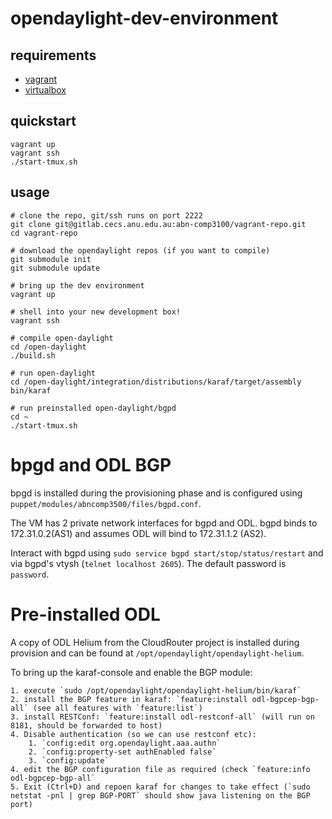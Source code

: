 # opendaylight-dev-environment
## requirements
 + [vagrant](https://www.vagrantup.com/downloads.html)
 + [virtualbox](https://www.virtualbox.org/wiki/Downloads)

## quickstart
```
vagrant up
vagrant ssh
./start-tmux.sh
```

## usage
```
# clone the repo, git/ssh runs on port 2222
git clone git@gitlab.cecs.anu.edu.au:abn-comp3100/vagrant-repo.git
cd vagrant-repo

# download the opendaylight repos (if you want to compile)
git submodule init
git submodule update

# bring up the dev environment
vagrant up

# shell into your new development box!
vagrant ssh

# compile open-daylight 
cd /open-daylight
./build.sh

# run open-daylight
cd /open-daylight/integration/distributions/karaf/target/assembly
bin/karaf

# run preinstalled open-daylight/bgpd
cd ~
./start-tmux.sh
```
# bpgd and ODL BGP
bpgd is installed during the provisioning phase and is configured using `puppet/modules/abncomp3500/files/bgpd.conf`.

The VM has 2 private network interfaces for bgpd and ODL. bgpd binds to 172.31.0.2(AS1) and assumes ODL will bind to 172.31.1.2 (AS2).

Interact with bgpd using `sudo service bgpd start/stop/status/restart` and via bgpd's vtysh (`telnet localhost 2605`). The default password is `password`.

# Pre-installed ODL
A copy of ODL Helium from the CloudRouter project is installed during provision and can be found at `/opt/opendaylight/opendaylight-helium`.

To bring up the karaf-console and enable the BGP module:

    1. execute `sudo /opt/opendaylight/opendaylight-helium/bin/karaf`
    2. install the BGP feature in karaf: `feature:install odl-bgpcep-bgp-all` (see all features with `feature:list`)
    3. install RESTConf: `feature:install odl-restconf-all` (will run on 8181, should be forwarded to host)
    4. Disable authentication (so we can use restconf etc):
        1. `config:edit org.opendaylight.aaa.authn`
        2. `config:property-set authEnabled false`
        3. `config:update`
    4. edit the BGP configuration file as required (check `feature:info odl-bgpcep-bgp-all`
    5. Exit (Ctrl+D) and repoen karaf for changes to take effect (`sudo netstat -pnl | grep BGP-PORT` should show java listening on the BGP port)


